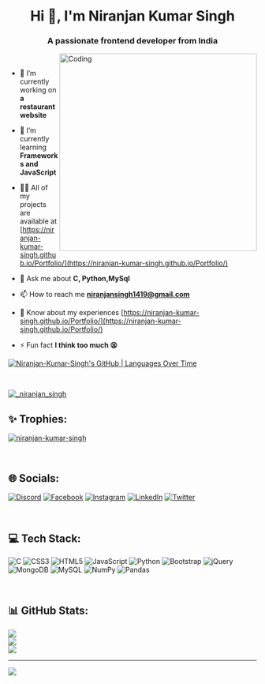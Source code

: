 <h1 align="center">Hi 👋, I'm Niranjan Kumar Singh</h1>
<h3 align="center">A passionate frontend developer from India</h3>

<img align="right" alt="Coding" width="400" src="https://cdn.dribbble.com/users/1162077/screenshots/3848914/programmer.gif">

<br>

- 🔭 I’m currently working on **a restaurant website**

- 🌱 I’m currently learning **Frameworks and JavaScript**

- 👨‍💻 All of my projects are available at [https://niranjan-kumar-singh.github.io/Portfolio/](https://niranjan-kumar-singh.github.io/Portfolio/)

- 💬 Ask me about **C, Python,MySql**

- 📫 How to reach me **niranjansingh1419@gmail.com**

- 📄 Know about my experiences [https://niranjan-kumar-singh.github.io/Portfolio/](https://niranjan-kumar-singh.github.io/Portfolio/)

- ⚡ Fun fact **I think too much 😫**

[![Niranjan-Kumar-Singh's GitHub | Languages Over Time](https://stats.quine.sh/Niranjan-Kumar-Singh/languages-over-time?theme=dark)](https://quine.sh?utm_source=widgets&utm_campaign=Niranjan-Kumar-Singh)

<br>

<p align="left"> <a href="https://twitter.com/_niranjan_singh" target="blank"><img src="https://img.shields.io/twitter/follow/_niranjan_singh?logo=twitter&style=for-the-badge" alt="_niranjan_singh" /></a> </p>

## ✨ Trophies:
<p align="left"> <a href="https://github.com/ryo-ma/github-profile-trophy"><img src="https://github-profile-trophy.vercel.app/?username=niranjan-kumar-singh" alt="niranjan-kumar-singh" /></a> </p>

<br>

## 🌐 Socials:
[![Discord](https://img.shields.io/badge/Discord-%237289DA.svg?logo=discord&logoColor=white)](https://discord.gg/Niranjan#7765) [![Facebook](https://img.shields.io/badge/Facebook-%231877F2.svg?logo=Facebook&logoColor=white)](https://facebook.com/niranjan.singh.1419) [![Instagram](https://img.shields.io/badge/Instagram-%23E4405F.svg?logo=Instagram&logoColor=white)](https://instagram.com/niranjan._23) [![LinkedIn](https://img.shields.io/badge/LinkedIn-%230077B5.svg?logo=linkedin&logoColor=white)](https://linkedin.com/in/niranjan-kumar-singh) [![Twitter](https://img.shields.io/badge/Twitter-%231DA1F2.svg?logo=Twitter&logoColor=white)](https://twitter.com/_niranjan_singh) 

<br>

## 💻 Tech Stack:
![C](https://img.shields.io/badge/c-%2300599C.svg?style=for-the-badge&logo=c&logoColor=white) ![CSS3](https://img.shields.io/badge/css3-%231572B6.svg?style=for-the-badge&logo=css3&logoColor=white) ![HTML5](https://img.shields.io/badge/html5-%23E34F26.svg?style=for-the-badge&logo=html5&logoColor=white) ![JavaScript](https://img.shields.io/badge/javascript-%23323330.svg?style=for-the-badge&logo=javascript&logoColor=%23F7DF1E) ![Python](https://img.shields.io/badge/python-3670A0?style=for-the-badge&logo=python&logoColor=ffdd54) ![Bootstrap](https://img.shields.io/badge/bootstrap-%23563D7C.svg?style=for-the-badge&logo=bootstrap&logoColor=white) ![jQuery](https://img.shields.io/badge/jquery-%230769AD.svg?style=for-the-badge&logo=jquery&logoColor=white) ![MongoDB](https://img.shields.io/badge/MongoDB-%234ea94b.svg?style=for-the-badge&logo=mongodb&logoColor=white) ![MySQL](https://img.shields.io/badge/mysql-%2300f.svg?style=for-the-badge&logo=mysql&logoColor=white) ![NumPy](https://img.shields.io/badge/numpy-%23013243.svg?style=for-the-badge&logo=numpy&logoColor=white) ![Pandas](https://img.shields.io/badge/pandas-%23150458.svg?style=for-the-badge&logo=pandas&logoColor=white)

<br>

## 📊 GitHub Stats:
![](https://github-readme-stats.vercel.app/api?username=niranjan-kumar-singh&theme=dark&hide_border=false&include_all_commits=false&count_private=false)<br/>
![](https://github-readme-streak-stats.herokuapp.com/?user=niranjan-kumar-singh&theme=dark&hide_border=false)<br/>
![](https://github-readme-stats.vercel.app/api/top-langs/?username=niranjan-kumar-singh&theme=dark&hide_border=false&include_all_commits=false&count_private=false&layout=compact)

---
[![](https://visitcount.itsvg.in/api?id=niranjan-kumar-singh&icon=0&color=1)](https://visitcount.itsvg.in)

<!-- Proudly created with GPRM ( https://gprm.itsvg.in ) -->
